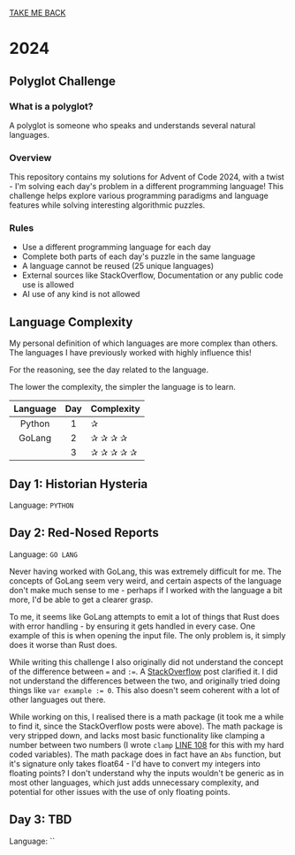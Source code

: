 [TAKE ME BACK](../README.md)

# 2024

## Polyglot Challenge

### What is a polyglot?

A polyglot is someone who speaks and understands several natural languages.

### Overview

This repository contains my solutions for Advent of Code 2024, with a twist - I'm solving each day's problem in a different programming language!
This challenge helps explore various programming paradigms and language features while solving interesting algorithmic puzzles.

### Rules

- Use a different programming language for each day
- Complete both parts of each day's puzzle in the same language
- A language cannot be reused (25 unique languages)
- External sources like StackOverflow, Documentation or any public code use is allowed
- AI use of any kind is not allowed

## Language Complexity

My personal definition of which languages are more complex than others.
The languages I have previously worked with highly influence this!

For the reasoning, see the day related to the language.

The lower the complexity, the simpler the language is to learn.

| Language | Day | Complexity |
|:--------:|:---:|:-----------|
|  Python  |  1  | ✰          |
|  GoLang  |  2  | ✰ ✰ ✰ ✰    |
|          |  3  | ✰ ✰ ✰ ✰ ✰  |



## Day 1: Historian Hysteria
Language: `PYTHON`

## Day 2: Red-Nosed Reports
Language: `GO LANG`

Never having worked with GoLang, this was extremely difficult for me.
The concepts of GoLang seem very weird, and certain aspects of the language don't make much sense to me - perhaps if I worked with the language a bit more, I'd be able to get a clearer grasp.

To me, it seems like GoLang attempts to emit a lot of things that Rust does with error handling - by ensuring it gets handled in every case. One example of this is when opening the input file.
The only problem is, it simply does it worse than Rust does.

While writing this challenge I also originally did not understand the concept of the difference between `=` and `:=`.
A [StackOverflow](https://stackoverflow.com/questions/17891226/difference-between-and-operators-in-go) post clarified it.
I did not understand the differences between the two, and originally tried doing things like `var example := 0`.
This also doesn't seem coherent with a lot of other languages out there.

While working on this, I realised there is a math package (it took me a while to find it, since the StackOverflow posts were above).
The math package is very stripped down, and lacks most basic functionality like clamping a number between two numbers (I wrote `clamp` [LINE 108](Day%202/main.go#L108) for this with my hard coded variables).
The math package does in fact have an `Abs` function, but it's signature only takes float64 - I'd have to convert my integers into floating points?
I don't understand why the inputs wouldn't be generic as in most other languages, which just adds unnecessary complexity, and potential for other issues with the use of only floating points.

## Day 3: TBD
Language: ``
